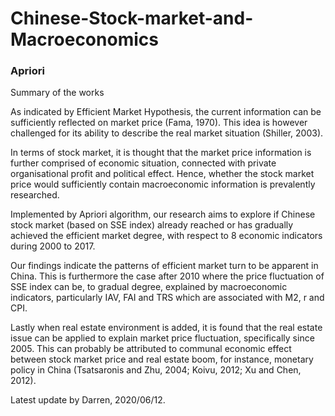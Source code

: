 # Chinese-Stock-market-and-Macroeconomics
### Apriori
Summary of the works

As indicated by Efficient Market Hypothesis, the current information can be sufficiently reflected on market price (Fama, 1970). This idea is however challenged for its ability to describe the real market situation (Shiller, 2003).

In terms of stock market, it is thought that the market price information is further comprised of economic situation, connected with private organisational profit and political effect. Hence, whether the stock market price would sufficiently contain macroeconomic information is prevalently researched.

Implemented by Apriori algorithm, our research aims to explore if Chinese stock market (based on SSE index) already reached or has gradually achieved the efficient market degree, with respect to 8 economic indicators during 2000 to 2017.

Our findings indicate the patterns of efficient market turn to be apparent in China. This is furthermore the case after 2010 where the price fluctuation of SSE index can be, to gradual degree, explained by macroeconomic indicators, particularly IAV, FAI and TRS which are associated with M2, r and CPI.

Lastly when real estate environment is added, it is found that the real estate issue can be applied to explain market price fluctuation, specifically since 2005. This can probably be attributed to communal economic effect between stock market price and real estate boom, for instance, monetary policy in China (Tsatsaronis and Zhu, 2004; Koivu, 2012; Xu and Chen, 2012).

Latest update by Darren, 2020/06/12.
